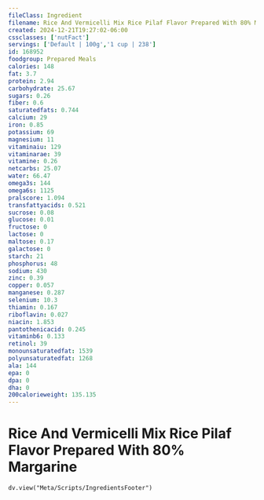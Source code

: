 ```yaml
---
fileClass: Ingredient
filename: Rice And Vermicelli Mix Rice Pilaf Flavor Prepared With 80% Margarine
created: 2024-12-21T19:27:02-06:00
cssclasses: ['nutFact']
servings: ['Default | 100g','1 cup | 238']
id: 168952
foodgroup: Prepared Meals
calories: 148
fat: 3.7
protein: 2.94
carbohydrate: 25.67
sugars: 0.26
fiber: 0.6
saturatedfats: 0.744
calcium: 29
iron: 0.85
potassium: 69
magnesium: 11
vitaminaiu: 129
vitaminarae: 39
vitamine: 0.26
netcarbs: 25.07
water: 66.47
omega3s: 144
omega6s: 1125
pralscore: 1.094
transfattyacids: 0.521
sucrose: 0.08
glucose: 0.01
fructose: 0
lactose: 0
maltose: 0.17
galactose: 0
starch: 21
phosphorus: 48
sodium: 430
zinc: 0.39
copper: 0.057
manganese: 0.287
selenium: 10.3
thiamin: 0.167
riboflavin: 0.027
niacin: 1.853
pantothenicacid: 0.245
vitaminb6: 0.133
retinol: 39
monounsaturatedfat: 1539
polyunsaturatedfat: 1268
ala: 144
epa: 0
dpa: 0
dha: 0
200calorieweight: 135.135
---
```


# Rice And Vermicelli Mix Rice Pilaf Flavor Prepared With 80% Margarine

```dataviewjs
dv.view("Meta/Scripts/IngredientsFooter")
```